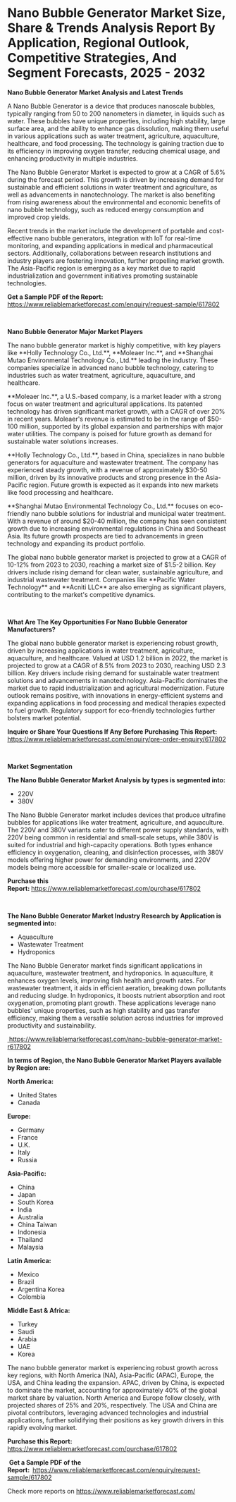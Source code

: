<p><h1>Nano Bubble Generator Market Size, Share & Trends Analysis Report By Application, Regional Outlook, Competitive Strategies, And Segment Forecasts, 2025 - 2032</h1></p><p><strong>Nano Bubble Generator Market Analysis and Latest Trends</strong></p>
<p><p>A Nano Bubble Generator is a device that produces nanoscale bubbles, typically ranging from 50 to 200 nanometers in diameter, in liquids such as water. These bubbles have unique properties, including high stability, large surface area, and the ability to enhance gas dissolution, making them useful in various applications such as water treatment, agriculture, aquaculture, healthcare, and food processing. The technology is gaining traction due to its efficiency in improving oxygen transfer, reducing chemical usage, and enhancing productivity in multiple industries.</p><p>The Nano Bubble Generator Market is expected to grow at a CAGR of 5.6% during the forecast period. This growth is driven by increasing demand for sustainable and efficient solutions in water treatment and agriculture, as well as advancements in nanotechnology. The market is also benefiting from rising awareness about the environmental and economic benefits of nano bubble technology, such as reduced energy consumption and improved crop yields.</p><p>Recent trends in the market include the development of portable and cost-effective nano bubble generators, integration with IoT for real-time monitoring, and expanding applications in medical and pharmaceutical sectors. Additionally, collaborations between research institutions and industry players are fostering innovation, further propelling market growth. The Asia-Pacific region is emerging as a key market due to rapid industrialization and government initiatives promoting sustainable technologies.</p></p>
<p><strong>Get a Sample PDF of the Report:&nbsp;</strong> <a href="https://www.reliablemarketforecast.com/enquiry/request-sample/617802?utm_campaign=950&utm_medium=2&utm_source=Github&utm_content=ia&utm_term=20012025&utm_id=nano-bubble-generator">https://www.reliablemarketforecast.com/enquiry/request-sample/617802</a></p>
<p>&nbsp;</p>
<p><strong>Nano Bubble Generator Major Market Players</strong></p>
<p><p>The nano bubble generator market is highly competitive, with key players like **Holly Technology Co., Ltd.**, **Moleaer Inc.**, and **Shanghai Mutao Environmental Technology Co., Ltd.** leading the industry. These companies specialize in advanced nano bubble technology, catering to industries such as water treatment, agriculture, aquaculture, and healthcare.</p><p>**Moleaer Inc.**, a U.S.-based company, is a market leader with a strong focus on water treatment and agricultural applications. Its patented technology has driven significant market growth, with a CAGR of over 20% in recent years. Moleaer's revenue is estimated to be in the range of $50-100 million, supported by its global expansion and partnerships with major water utilities. The company is poised for future growth as demand for sustainable water solutions increases.</p><p>**Holly Technology Co., Ltd.**, based in China, specializes in nano bubble generators for aquaculture and wastewater treatment. The company has experienced steady growth, with a revenue of approximately $30-50 million, driven by its innovative products and strong presence in the Asia-Pacific region. Future growth is expected as it expands into new markets like food processing and healthcare.</p><p>**Shanghai Mutao Environmental Technology Co., Ltd.** focuses on eco-friendly nano bubble solutions for industrial and municipal water treatment. With a revenue of around $20-40 million, the company has seen consistent growth due to increasing environmental regulations in China and Southeast Asia. Its future growth prospects are tied to advancements in green technology and expanding its product portfolio.</p><p>The global nano bubble generator market is projected to grow at a CAGR of 10-12% from 2023 to 2030, reaching a market size of $1.5-2 billion. Key drivers include rising demand for clean water, sustainable agriculture, and industrial wastewater treatment. Companies like **Pacific Water Technology** and **Acniti LLC** are also emerging as significant players, contributing to the market's competitive dynamics.</p></p>
<p>&nbsp;</p>
<p><strong>What Are The Key Opportunities For Nano Bubble Generator Manufacturers?</strong></p>
<p><p>The global nano bubble generator market is experiencing robust growth, driven by increasing applications in water treatment, agriculture, aquaculture, and healthcare. Valued at USD 1.2 billion in 2022, the market is projected to grow at a CAGR of 8.5% from 2023 to 2030, reaching USD 2.3 billion. Key drivers include rising demand for sustainable water treatment solutions and advancements in nanotechnology. Asia-Pacific dominates the market due to rapid industrialization and agricultural modernization. Future outlook remains positive, with innovations in energy-efficient systems and expanding applications in food processing and medical therapies expected to fuel growth. Regulatory support for eco-friendly technologies further bolsters market potential.</p></p>
<p><strong>Inquire or Share Your Questions If Any Before Purchasing This Report:</strong> <a href="https://www.reliablemarketforecast.com/enquiry/pre-order-enquiry/617802?utm_campaign=950&utm_medium=2&utm_source=Github&utm_content=ia&utm_term=20012025&utm_id=nano-bubble-generator">https://www.reliablemarketforecast.com/enquiry/pre-order-enquiry/617802</a></p>
<p>&nbsp;</p>
<p><strong>Market Segmentation</strong></p>
<p><strong>The Nano Bubble Generator Market Analysis by types is segmented into:</strong></p>
<p><ul><li>220V</li><li>380V</li></ul></p>
<p><p>The Nano Bubble Generator market includes devices that produce ultrafine bubbles for applications like water treatment, agriculture, and aquaculture. The 220V and 380V variants cater to different power supply standards, with 220V being common in residential and small-scale setups, while 380V is suited for industrial and high-capacity operations. Both types enhance efficiency in oxygenation, cleaning, and disinfection processes, with 380V models offering higher power for demanding environments, and 220V models being more accessible for smaller-scale or localized use.</p></p>
<p><strong>Purchase this Report:&nbsp;</strong><a href="https://www.reliablemarketforecast.com/purchase/617802?utm_campaign=950&utm_medium=2&utm_source=Github&utm_content=ia&utm_term=20012025&utm_id=nano-bubble-generator">https://www.reliablemarketforecast.com/purchase/617802</a></p>
<p>&nbsp;</p>
<p><strong>The Nano Bubble Generator Market Industry Research by Application is segmented into:</strong></p>
<p><ul><li>Aquaculture</li><li>Wastewater Treatment</li><li>Hydroponics</li></ul></p>
<p><p>The Nano Bubble Generator market finds significant applications in aquaculture, wastewater treatment, and hydroponics. In aquaculture, it enhances oxygen levels, improving fish health and growth rates. For wastewater treatment, it aids in efficient aeration, breaking down pollutants and reducing sludge. In hydroponics, it boosts nutrient absorption and root oxygenation, promoting plant growth. These applications leverage nano bubbles' unique properties, such as high stability and gas transfer efficiency, making them a versatile solution across industries for improved productivity and sustainability.</p></p>
<p><a href="https://www.reliablemarketforecast.com/nano-bubble-generator-market-r617802?utm_campaign=950&utm_medium=2&utm_source=Github&utm_content=ia&utm_term=20012025&utm_id=nano-bubble-generator">&nbsp;https://www.reliablemarketforecast.com/nano-bubble-generator-market-r617802</a></p>
<p><strong>In terms of Region, the Nano Bubble Generator Market Players available by Region are:</strong></p>
<p>
    <p> <strong> North America: </strong>
        <ul>
            <li>United States</li>
            <li>Canada</li>
        </ul>
        </p> 
    <p> <strong> Europe: </strong>
        <ul>
            <li>Germany</li>
            <li>France</li>
            <li>U.K.</li>
            <li>Italy</li>
            <li>Russia</li>
        </ul>
        </p> 
    <p> <strong> Asia-Pacific: </strong>
        <ul>
            <li>China</li>
            <li>Japan</li>
            <li>South Korea</li>
            <li>India</li>
            <li>Australia</li>
            <li>China Taiwan</li>
            <li>Indonesia</li>
            <li>Thailand</li>
            <li>Malaysia</li>
        </ul>
        </p> 
    <p> <strong> Latin America: </strong>
        <ul>
            <li>Mexico</li>
            <li>Brazil</li>
            <li>Argentina Korea</li>
            <li>Colombia</li>
        </ul>
        </p> 
    <p> <strong> Middle East & Africa: </strong>
        <ul>
            <li>Turkey</li>
            <li>Saudi</li>
            <li>Arabia</li>
            <li>UAE</li>
            <li>Korea</li>
        </ul>
    </p>
    </p>
<p><p>The nano bubble generator market is experiencing robust growth across key regions, with North America (NA), Asia-Pacific (APAC), Europe, the USA, and China leading the expansion. APAC, driven by China, is expected to dominate the market, accounting for approximately 40% of the global market share by valuation. North America and Europe follow closely, with projected shares of 25% and 20%, respectively. The USA and China are pivotal contributors, leveraging advanced technologies and industrial applications, further solidifying their positions as key growth drivers in this rapidly evolving market.</p></p>
<p><strong>Purchase this Report: </strong><a href="https://www.reliablemarketforecast.com/purchase/617802?utm_campaign=950&utm_medium=2&utm_source=Github&utm_content=ia&utm_term=20012025&utm_id=nano-bubble-generator">https://www.reliablemarketforecast.com/purchase/617802</a></p>
<p>&nbsp;<strong>Get a Sample PDF of the Report:&nbsp;&nbsp;</strong><a href="https://www.reliablemarketforecast.com/enquiry/request-sample/617802?utm_campaign=950&utm_medium=2&utm_source=Github&utm_content=ia&utm_term=20012025&utm_id=nano-bubble-generator">https://www.reliablemarketforecast.com/enquiry/request-sample/617802</a></p>
<p><strong></strong></p>
<p>Check more reports on <a href="https://www.reliablemarketforecast.com/?utm_campaign=950&utm_medium=2&utm_source=Github&utm_content=ia&utm_term=20012025&utm_id=nano-bubble-generator">https://www.reliablemarketforecast.com/</a></p>